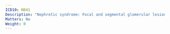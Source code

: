 ```yaml
---
ICD10: N041
Description: "Nephrotic syndrome: Focal and segmental glomerular lesions"
Matters: No
Weight: 0
---
```

